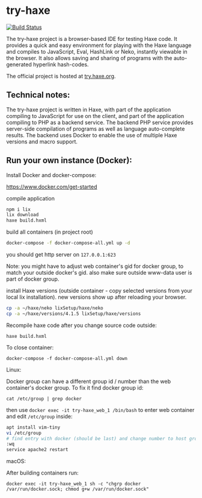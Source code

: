 try-haxe
========

[![Build Status](https://travis-ci.org/clemos/try-haxe.png)](https://travis-ci.org/clemos/try-haxe)

The try-haxe project is a browser-based IDE for testing Haxe code.  It provides a
quick and easy environment for playing with the Haxe language and compiles to
JavaScript, Eval, HashLink or Neko, instantly viewable in the browser.  It also allows saving
and sharing of programs with the auto-generated hyperlink hash-codes.

The official project is hosted at [try.haxe.org](http://try.haxe.org).

Technical notes:
----------------
The try-haxe project is written in Haxe, with part of the application compiling to
JavaScript for use on the client, and part of the application compiling to PHP as
a backend service.  The backend PHP service provides server-side compilation of
programs as well as language auto-complete results. The backend uses Docker to enable the use of multiple Haxe versions and macro support.


Run your own instance (Docker):
----------------------

Install Docker and docker-compose:

https://www.docker.com/get-started

compile application

```bash
npm i lix
lix download
haxe build.hxml
```

build all containers (in project root)

```bash
docker-compose -f docker-compose-all.yml up -d
```

you should get http server on `127.0.0.1:623`

Note: you might have to adjust web container's gid for docker group, to match your outside docker's gid. also make sure outside www-data user is part of docker group.


install Haxe versions (outside container - copy selected versions from your local lix installation). new versions show up after reloading your browser.

```bash
cp -a ~/haxe/neko lixSetup/haxe/neko
cp -a ~/haxe/versions/4.1.5 lixSetup/haxe/versions
```

Recompile haxe code after you change source code outside:

`haxe build.hxml`

To close container:

`docker-compose -f docker-compose-all.yml down`

Linux:

Docker group can have a different group id / number than the web container's docker group. To fix it find docker group id:

`cat /etc/group | grep docker`

then use `docker exec -it try-haxe_web_1 /bin/bash` to enter web container and edit `/etc/group` inside:

```bash
apt install vim-tiny
vi /etc/group
# find entry with docker (should be last) and change number to host group id
:wq
service apache2 restart
```

macOS:

After building containers run:

`docker exec -it try-haxe_web_1 sh -c "chgrp docker /var/run/docker.sock; chmod g+w /var/run/docker.sock"`
